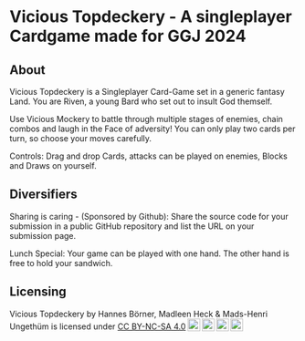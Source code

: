 # Vicious Topdeckery - A singleplayer Cardgame made for GGJ 2024
## About
Vicious Topdeckery is a Singleplayer Card-Game set in a generic fantasy Land. You are Riven, a young Bard who set out to insult God themself.

Use Vicious Mockery to battle through multiple stages of enemies, chain combos and laugh in the Face of adversity! You can only play two cards per turn, so choose your moves carefully.


Controls:
Drag and drop Cards, attacks can be played on enemies, Blocks and Draws on yourself.

## Diversifiers
Sharing is caring - (Sponsored by Github): Share the source code for your submission in a public GitHub repository and list the URL on your submission page.

Lunch Special: Your game can be played with one hand. The other hand is free to hold your sandwich.


## Licensing
<p xmlns:cc="http://creativecommons.org/ns#" xmlns:dct="http://purl.org/dc/terms/"><span property="dct:title">Vicious Topdeckery</span> by <span property="cc:attributionName">Hannes Börner, Madleen Heck & Mads-Henri Ungethüm</span> is licensed under <a href="http://creativecommons.org/licenses/by-nc-sa/4.0/?ref=chooser-v1" target="_blank" rel="license noopener noreferrer" style="display:inline-block;">CC BY-NC-SA 4.0<img style="height:22px!important;margin-left:3px;vertical-align:text-bottom;" src="https://mirrors.creativecommons.org/presskit/icons/cc.svg?ref=chooser-v1"><img style="height:22px!important;margin-left:3px;vertical-align:text-bottom;" src="https://mirrors.creativecommons.org/presskit/icons/by.svg?ref=chooser-v1"><img style="height:22px!important;margin-left:3px;vertical-align:text-bottom;" src="https://mirrors.creativecommons.org/presskit/icons/nc.svg?ref=chooser-v1"><img style="height:22px!important;margin-left:3px;vertical-align:text-bottom;" src="https://mirrors.creativecommons.org/presskit/icons/sa.svg?ref=chooser-v1"></a></p>

